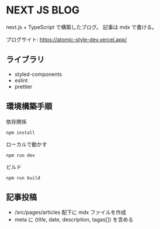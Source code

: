# NEXT JS BLOG

next.js + TypeScript で構築したブログ。
記事は mdx で書ける。

ブログサイト: <https://atomic-style-dev.vercel.app/>

## ライブラリ

- styled-components
- eslint
- prettier

## 環境構築手順

依存関係

```依存関係
npm install
```

ローカルで動かす

```ローカルで動かす
npm run dev
```

ビルド

```ビルド
npm run build
```

## 記事投稿

- /src/pages/articles 配下に mdx ファイルを作成
- meta に {title, date, description, tagas[]} を含める

